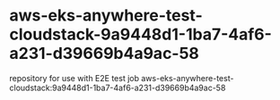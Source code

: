 # aws-eks-anywhere-test-cloudstack-9a9448d1-1ba7-4af6-a231-d39669b4a9ac-58
repository for use with E2E test job aws-eks-anywhere-test-cloudstack:9a9448d1-1ba7-4af6-a231-d39669b4a9ac-58
